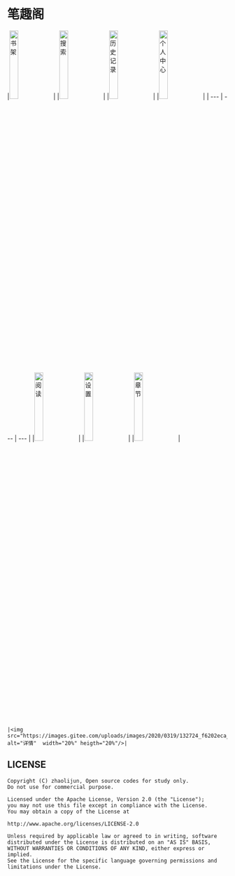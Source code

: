 
# 笔趣阁
|<img src="https://images.gitee.com/uploads/images/2020/0319/132723_d046df2c_1823265.jpeg" alt="书架"  width="20%" heigth="20%"/>|
                                                                                              |<img src="https://images.gitee.com/uploads/images/2020/0319/132723_ad47d716_1823265.jpeg" alt="搜索" width="20%" heigth="20%"/>|
                                                                                              |<img src="https://images.gitee.com/uploads/images/2020/0319/132723_03c20c39_1823265.jpeg" alt="历史记录" width="20%" heigth="20%"/>|
                                                                                              |<img src="https://images.gitee.com/uploads/images/2020/0319/132723_145925f8_1823265.jpeg" alt="个人中心" width="20%" heigth="20%"/>|
                                                                                              | --- | --- | --- |
                                                                                              |<img src="https://images.gitee.com/uploads/images/2020/0319/132723_0972216a_1823265.jpeg" alt="阅读" width="20%" heigth="20%"/>|
                                                                                              |<img src="https://images.gitee.com/uploads/images/2020/0319/132723_cbaabc57_1823265.jpeg" alt="设置"  width="20%" heigth="20%"/>|
                                                                                              |<img src="https://images.gitee.com/uploads/images/2020/0319/132724_54f8b14a_1823265.jpeg" alt="章节"  width="20%" heigth="20%"/>|
                                                                                          
                                                                                              |<img src="https://images.gitee.com/uploads/images/2020/0319/132724_f6202eca_1823265.jpeg" alt="详情"  width="20%" heigth="20%"/>|
## LICENSE

```
Copyright (C) zhaolijun, Open source codes for study only.
Do not use for commercial purpose.

Licensed under the Apache License, Version 2.0 (the "License");
you may not use this file except in compliance with the License.
You may obtain a copy of the License at

http://www.apache.org/licenses/LICENSE-2.0

Unless required by applicable law or agreed to in writing, software
distributed under the License is distributed on an "AS IS" BASIS,
WITHOUT WARRANTIES OR CONDITIONS OF ANY KIND, either express or implied.
See the License for the specific language governing permissions and
limitations under the License.
```
